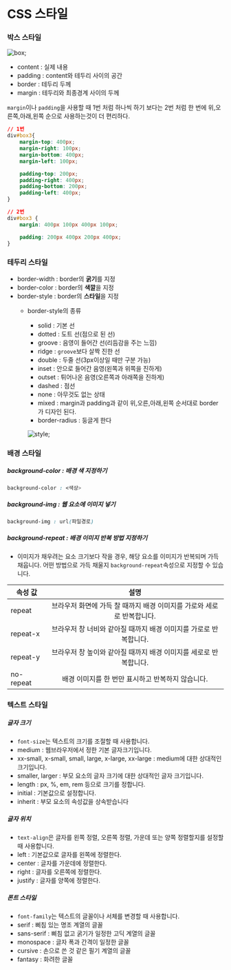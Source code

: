 # CSS 스타일
### 박스 스타일
![box](https://4.bp.blogspot.com/--9k4VxagyFk/UUkkJcIuIfI/AAAAAAAAAKw/ot2DEkkPEUU/s1600/1.png);
+ content : 실제 내용
+ padding : content와 테두리 사이의 공간
+ border : 테두리 두께
+ margin : 테두리와 최종경계 사이의 두께

`margin`이나 `padding`을 사용할 때 1번 처럼 하나씩 하기 보다는 2번 처럼 한 번에
위,오른쪽,아래,왼쪽 순으로 사용하는것이 더 편리하다.
```css
// 1번
div#box3{
    margin-top: 400px;
    margin-right: 100px;
    margin-bottom: 400px;
    margin-left: 100px;

    padding-top: 200px;
    padding-right: 400px;
    padding-bottom: 200px;
    padding-left: 400px;
}
```
```css
// 2번
div#box3 {
    margin: 400px 100px 400px 100px;

    padding: 200px 400px 200px 400px;
}
```
### 테두리 스타일
+ border-width : border의 **굵기**를 지정
+ border-color : border의 **색깔**을 지정
+ border-style : border의 **스타일**을 지정 
    + border-style의 종류
        + solid : 기본 선
        + dotted : 도트 선(점으로 된 선)
        + groove : 음영이 들어간 선(리듬감을 주는 느낌)
        + ridge : `groove`보다 살짝 진한 선
        + double : 두줄 선(3px이상일 때만 구분 가능)
        + inset : 안으로 들어간 음영(왼쪽과 위쪽을 진하게)
        + outset : 튀어나온 음영(오른쪽과 아래쪽을 진하게)
        + dashed : 점선
        + none : 아무것도 없는 상태
        + mixed : margin과 padding과 같이 위,오른,아래,왼쪽 순서대로 border가 디자인 된다.
        + border-radius : 둥글게 한다

        ![style](https://blog.kakaocdn.net/dn/ccbCgJ/btq7sYVrxtC/ysDctqacpZMsbQCVn4whJ0/img.jpg);

### 배경 스타일
##### background-color : 배경 색 지정하기
``` css
background-color : <색상>
```
##### background-img : 웹 요소에 이미지 넣기
```css
background-img : url(파일경로)
```
##### background-repeat : 배경 이미지 반복 방법 지정하기
+ 이미지가 채우려는 요소 크기보다 작을 경우, 해당 요소를 이미지가 반복되며 가득 채웁니다. 어떤 방법으로 가득 채울지 `background-repeat`속성으로 지정할 수 있습니다. 

|속성 값|설명|
|---|:---:|
|repeat|브라우저 화면에 가득 찰 때까지 배경 이미지를 가로와 세로로 반복합니다.|
|repeat-x|브라우저 창 너비와 같아질 때까지 배경 이미지를 가로로 반복합니다.|
|repeat-y|브라우저 창 높이와 같아질 때까지 배경 이미지를 세로로 반복합니다.|
|no-repeat|배경 이미지를 한 번만 표시하고 반복하지 않습니다.|

### 텍스트 스타일
##### 글자 크기
+ `font-size`는 텍스트의 크기를 조절할 때 사용합니다.
+ medium : 웹브라우저에서 정한 기본 글자크기입니다.
+ xx-small, x-small, small, large, x-large, xx-large : medium에 대한 상대적인 크기입니다.
+ smaller, larger : 부모 요소의 글자 크기에 대한 상대적인 글자 크기입니다.
+ length : px, %, em, rem 등으로 크기를 정합니다.
+ initial : 기본값으로 설정합니다.
+ inherit : 부모 요소의 속성값을 상속받습니다
##### 글자 위치
+ `text-align`은 글자를 왼쪽 정렬, 오른쪽 정렬, 가운데 또는 양쪽 정렬할지를 설정할 때 사용합니다.
+ left : 기본값으로 글자를 왼쪽에 정렬한다.
+ center : 글자를 가운데에 정렬한다.
+ right : 글자를 오른쪽에 정렬한다.
+ justify : 글자를 양쪽에 정렬한다.
##### 폰트 스타일
+ `font-family`는 텍스트의 글꼴이나 서체를 변경할 때 사용합니다.
+ serif : 삐침 있는 명조 계열의 글꼴 
+ sans-serif : 삐침 없고 굵기가 일정한 고딕 계열의 글꼴
+ monospace : 글자 폭과 간격이 일정한 글꼴
+ cursive : 손으로 쓴 것 같은 필기 계열의 글꼴
+ fantasy : 화려한 글꼴
    